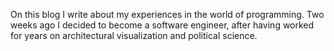 On this blog I write about my experiences in the world of programming. Two weeks ago I decided to become a software engineer, after having worked for years on architectural visualization and political science. 
